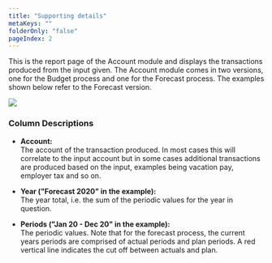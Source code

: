 ```yaml
---
title: "Supporting details"
metaKeys: ""
folderOnly: "false"
pageIndex: 2
---
```


This is the report page of the Account module and displays the transactions produced from the input given. The Account module comes in two versions, one for the Budget process and one for the Forecast process. The examples shown below refer to the Forecast version.
<br/>

![](https://profitbasedocs.blob.core.windows.net/plannerimages/Supportingdetails.JPG)

### Column Descriptions

- **Account:**<br/>
The account of the transaction produced. In most cases this will correlate to the input account but in some cases additional transactions are produced based on the input, examples being vacation pay, employer tax and so on.

- **Year ("Forecast 2020" in the example):**<br/>
The year total, i.e. the sum of the periodic values for the year in question.

- **Periods ("Jan 20 - Dec 20" in the example):**<br/>
The periodic values. Note that for the forecast process, the current years periods are comprised of actual periods and plan periods. A red vertical line indicates the cut off between actuals and plan.

<br/>

